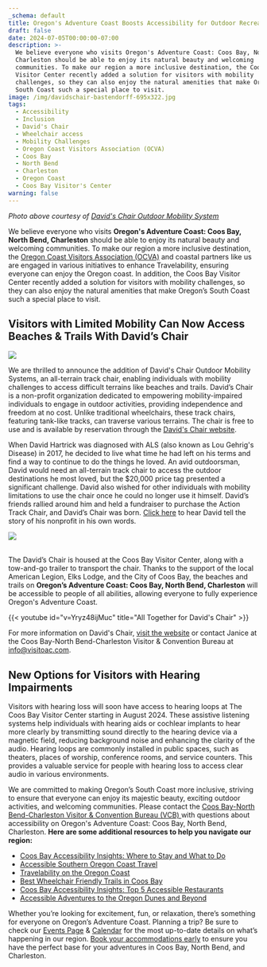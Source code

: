 ```yaml
---
_schema: default
title: Oregon's Adventure Coast Boosts Accessibility for Outdoor Recreation
draft: false
date: 2024-07-05T00:00:00-07:00
description: >-
  We believe everyone who visits Oregon's Adventure Coast: Coos Bay, North Bend,
  Charleston should be able to enjoy its natural beauty and welcoming
  communities. To make our region a more inclusive destination, the Coos Bay
  Visitor Center recently added a solution for visitors with mobility
  challenges, so they can also enjoy the natural amenities that make Oregon’s
  South Coast such a special place to visit.
image: /img/davidschair-bastendorff-695x322.jpg
tags:
  - Accessibility
  - Inclusion
  - David's Chair
  - Wheelchair access
  - Mobility Challenges
  - Oregon Coast Visitors Association (OCVA)
  - Coos Bay
  - North Bend
  - Charleston
  - Oregon Coast
  - Coos Bay Visitor's Center
warning: false
---
```

*Photo above courtesy of* <a href="https://davidschair.org/" target="_blank" rel="noopener"><em>David's Chair Outdoor Mobility System</em></a>

We believe everyone who visits **Oregon's Adventure Coast: Coos Bay, North Bend, Charleston** should be able to enjoy its natural beauty and welcoming communities. To make our region a more inclusive destination, the [Oregon Coast Visitors Association (OCVA)](https://visittheoregoncoast.com/) and coastal partners like us are engaged in various initiatives to enhance Travelability, ensuring everyone can enjoy the Oregon coast. In addition, the Coos Bay Visitor Center recently added a solution for visitors with mobility challenges, so they can also enjoy the natural amenities that make Oregon’s South Coast such a special place to visit.

## Visitors with Limited Mobility Can Now Access Beaches & Trails With David’s Chair

![](/img/david-s-chair-coos-bay-visitor-s-center.jpg)

We are thrilled to announce the addition of David's Chair Outdoor Mobility Systems, an all-terrain track chair, enabling individuals with mobility challenges to access difficult terrains like beaches and trails. David’s Chair is a non-profit organization dedicated to empowering mobility-impaired individuals to engage in outdoor activities, providing independence and freedom at no cost. Unlike traditional wheelchairs, these track chairs, featuring tank-like tracks, can traverse various terrains. The chair is free to use and is available by reservation through the [David's Chair website](https://davidschair.org/).

When David Hartrick was diagnosed with ALS (also known as Lou Gehrig's Disease) in 2017, he decided to live what time he had left on his terms and find a way to continue to do the things he loved. An avid outdoorsman, David would need an all-terrain track chair to access the outdoor destinations he most loved, but the $20,000 price tag presented a significant challenge. David also wished for other individuals with mobility limitations to use the chair once he could no longer use it himself. David’s friends rallied around him and held a fundraiser to purchase the Action Track Chair, and David’s Chair was born. [Click here](https://www.youtube.com/watch?v=cSSr1GIoHzg) to hear David tell the story of his nonprofit in his own words.

![](/img/david-s-chair-coos-bay-visitor-s-center-1.jpg)

<br>The David’s Chair is housed at the Coos Bay Visitor Center, along with a tow-and-go trailer to transport the chair. Thanks to the support of the local American Legion, Elks Lodge, and the City of Coos Bay, the beaches and trails on **Oregon’s Adventure Coast: Coos Bay, North Bend, Charleston** will be accessible to people of all abilities, allowing everyone to fully experience Oregon's Adventure Coast.

{{< youtube id="v=Yryz48ijMuc" title="All Together for David's Chair" >}}

For more information on David's Chair, [visit the website](https://davidschair.org/) or contact Janice at the Coos Bay-North Bend-Charleston Visitor & Convention Bureau at [info@visitoac.com](mailto:info@visitoac.com).

## New Options for Visitors with Hearing Impairments

Visitors with hearing loss will soon have access to hearing loops at The Coos Bay Visitor Center starting in August 2024. These assistive listening systems help individuals with hearing aids or cochlear implants to hear more clearly by transmitting sound directly to the hearing device via a magnetic field, reducing background noise and enhancing the clarity of the audio. Hearing loops are commonly installed in public spaces, such as theaters, places of worship, conference rooms, and service counters. This provides a valuable service for people with hearing loss to access clear audio in various environments.

We are committed to making Oregon’s South Coast more inclusive, striving to ensure that everyone can enjoy its majestic beauty, exciting outdoor activities, and welcoming communities. Please contact the [<u>Coos Bay-North Bend-Charleston Visitor &amp; Convention Bureau (VCB) </u>](https://www.oregonsadventurecoast.com/contact/)with questions about accessibility on Oregon's Adventure Coast: Coos Bay, North Bend, Charleston. **Here are some additional resources to help you navigate our region:**

* [Coos Bay Accessibility Insights: Where to Stay and What to Do](https://blog.wheeltheworld.com/where-to-stay-and-what-to-do-in-coos-bay-and-their-accessibility/#:~:text=Coos%20Bay%20Boardwalk,-For%20a%20leisurely&amp;text=Almost%20all%20boardwalk%20areas%20also,are%20fully%20accessible%20as%20well.)
* [Accessible Southern Oregon Coast Travel](https://visittheoregoncoast.com/travel-guides/how-to/accessible-southern-oregon-coast-travel/)
* [Travelability on the Oregon Coast](https://visittheoregoncoast.com/travelability-on-the-oregon-coast/)
* [Best Wheelchair Friendly Trails in Coos Bay](https://www.alltrails.com/us/oregon/coos-bay/ada)
* [Coos Bay Accessibility Insights: Top 5 Accessible Restaurants](https://blog.wheeltheworld.com/top-6-accessible-restaurants-in-coos-bay-oregon/)
* [Accessible Adventures to the Oregon Dunes and Beyond](https://traveloregon.com/things-to-do/outdoor-recreation/accessible-adventures-to-the-oregon-dunes-and-beyond/)

Whether you’re looking for excitement, fun, or relaxation, there’s something for everyone on Oregon’s Adventure Coast. Planning a trip? Be sure to check our [Events Page](https://www.oregonsadventurecoast.com/events/) & [Calendar](https://www.oregonsadventurecoast.com/calendar/) for the most up-to-date details on what’s happening in our region. [Book your accommodations early](https://www.oregonsadventurecoast.com/lodging/) to ensure you have the perfect base for your adventures in Coos Bay, North Bend, and Charleston.<br>